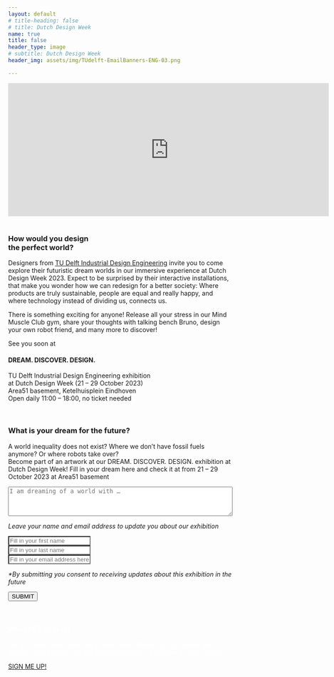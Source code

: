 ```yaml
---
layout: default
# title-heading: false
# title: Dutch Design Week
name: true
title: false
header_type: image
# subtitle: Dutch Design Week
header_img: assets/img/TUdelft-EmailBanners-ENG-03.png

---
```

<div class="card shadow videoWrapper">
<iframe width="720" height="299" src="https://www.youtube.com/embed/-Cq_jbJ-F7Q" title="DREAM. DISCOVER. DESIGN. - TU Delft Industrial Design Engineering at Dutch Design Week 2023 (teaser)" frameborder="0" allow="accelerometer; autoplay; clipboard-write; encrypted-media; gyroscope; picture-in-picture; web-share" allowfullscreen></iframe>
</div>  
<br>

<div class="card shadow text-center white-card">
  <div class="card-body">
    <h3 class="card-title NeueMachina-h3">How would you design<br> the perfect world?</h3>
    <p class="card-text open-sans">
Designers from <a href="https://www.tudelft.nl/io" target="_blank"><u class="NeueMachina">TU Delft Industrial Design Engineering</u></a> invite you to come explore their futuristic dream worlds in our <span class="NeueMachina">immersive experience</span> at Dutch Design Week 2023. Expect to <span class="NeueMachina">be surprised</span> by their interactive installations, that make you wonder how we can redesign for a better society: Where products are truly sustainable, people are equal and really happy, and where technology instead of dividing us, connects us. 
</p>

<p class="card-text open-sans">
There is something exciting for anyone! Release all your stress in our Mind Muscle Club gym, share your thoughts with <span class="NeueMachina">talking bench Bruno, design your own robot friend</span>, and many more to discover!
</p>
<p class="card-text NeueMachina">
See you soon at
</p>
<h4 class="card-text NeueMachina-h4">
DREAM. DISCOVER. DESIGN. 
</h4>
<p class="card-text open-sans">
TU Delft Industrial Design Engineering exhibition<br>
at Dutch Design Week (21 – 29 October 2023)<br>
Area51 basement, Ketelhuisplein Eindhoven<br>
Open daily 11:00 – 18:00, no ticket needed 
</p>
  </div>
</div>
<br>

<div class="card shadow text-center orange-card">
  <div class="card-body">
    <h3 class="card-title NeueMachina-h3">What is your dream for the future?</h3>
    <p class="card-text open-sans">
A world inequality does not exist? Where we don’t have fossil fuels anymore? Or where robots take over?<br>
<span class="NeueMachina">Become part of an artwork</span> at our DREAM. DISCOVER. DESIGN. exhibition at Dutch Design Week! <span class="NeueMachina">Fill in your dream</span> here and check it at from 21 – 29 October 2023 at Area51 basement
</p>

<form action="https://docs.google.com/forms/d/e/1FAIpQLSfdc1unbcgQZHS4Lb-pI-a1Q9STDNdGm39bc_eG18JwBc5DZA/formResponse" method="POST">
        <div class="form-row align-items-center">
            <div class="col">
                <!-- <label><i>I am dreaming of a world with...</i></label> -->
<textarea id="freeform"  class="text-center" name="entry.611985276" required rows="4" style="min-width: 100%" placeholder="I am dreaming of a world with …"></textarea>
            </div>
        </div>
        <p class="open-sans"><i>Leave your name and email address to update you about our exhibition</i></p>
        <div class="form-group">
            <!-- <label>Name:</label><br> -->
            <input class="form-control text-center" name="entry.1065905976" required type="text" placeholder="Fill in your first name" style="background-color: white"/>
        </div>
        <div class="form-group">
            <!-- <label>Name:</label><br> -->
            <input class="form-control text-center" name="entry.1327196650" required type="text" placeholder="Fill in your last name" style="background-color: white"/>
        </div>
        <div class="form-group">
            <!-- <label>Email:</label><br> -->
            <input class="form-control text-center" name="entry.1561828014" required type="text" placeholder="Fill in your email address here" style="background-color: white"/>
        </div>
        <p class="open-sans"><i>*By submitting you consent to receiving updates about this exhibition in the future
</i></p>
        <input type="submit" value="SUBMIT" class="btn btn-primary NeueMachina">
        <!-- <h3>SEE YOU SOON!</h3> -->
    </form>
  </div>
</div>
<br>

<div class="card shadow text-center purple-card">
  <div class="card-body">
    <h3 class="card-title NeueMachina-h3" style="color: white;">Win FREE tickets!</h3>
    <p class="card-text open-sans" style="color: white;">
We give away free tickets for Dutch Design Week! Sign up  before <span class="NeueMachina">8th of October 2023</span> and we let you know on the 11th of October if you’re lucky!
</p>

<a
 href="/nl/freeticket" class="btn btn-primary btn-lg active  NeueMachina" role="button" aria-pressed="true">SIGN ME UP!
</a>
  </div>
</div>
<br>